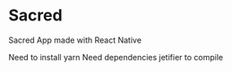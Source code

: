 # Sacred
Sacred App made with React Native

Need to install yarn
Need dependencies jetifier to compile
